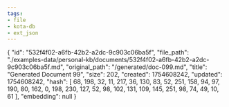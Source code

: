 ```yaml
---
tags:
- file
- kota-db
- ext_json
---
```

{
  "id": "532f4f02-a6fb-42b2-a2dc-9c903c06ba5f",
  "file_path": "./examples-data/personal-kb/documents/532f4f02-a6fb-42b2-a2dc-9c903c06ba5f.md",
  "original_path": "/generated/doc-099.md",
  "title": "Generated Document 99",
  "size": 202,
  "created": 1754608242,
  "updated": 1754608242,
  "hash": [
    68,
    198,
    32,
    11,
    217,
    36,
    130,
    83,
    52,
    251,
    158,
    94,
    97,
    190,
    80,
    162,
    0,
    198,
    230,
    127,
    52,
    98,
    102,
    131,
    109,
    145,
    251,
    98,
    74,
    49,
    10,
    61
  ],
  "embedding": null
}